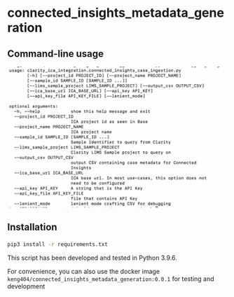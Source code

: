 # connected_insights_metadata_generation

## Command-line usage

![Image](https://github.com/keng404/connected_insights_metadata_generation/blob/main/script_usage_help.png)

## Installation

``` bash
pip3 install -r requirements.txt
```

This script has been developed and tested in Python 3.9.6.

For convenience, you can also use the docker image ```keng404/connected_insights_metadata_generation:0.0.1``` for testing and development